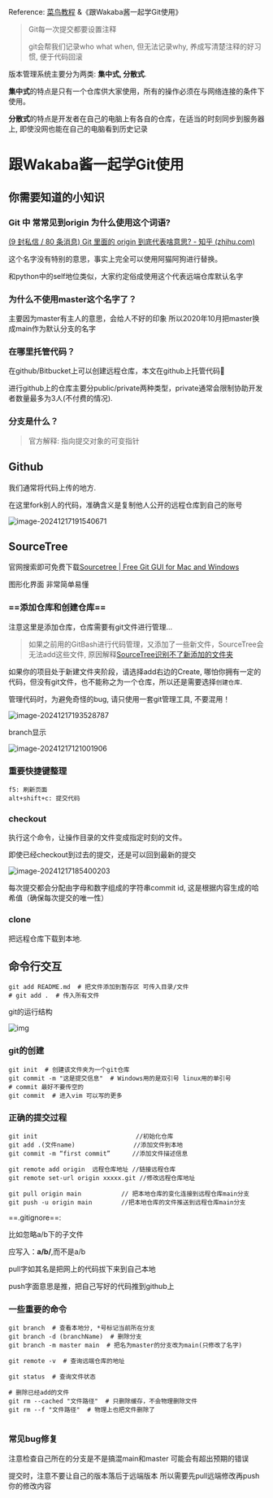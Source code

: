 Reference: [菜鸟教程](https://www.runoob.com/git/git-basic-operations.html) &《跟Wakaba酱一起学Git使用》

> Git每一次提交都要设置注释
>
> git会帮我们记录who what when, 但无法记录why, 养成写清楚注释的好习惯, 便于代码回滚



版本管理系统主要分为两类: **集中式, 分散式**.

**集中式**的特点是只有一个仓库供大家使用，所有的操作必须在与网络连接的条件下使用。

**分散式**的特点是开发者在自己的电脑上有各自的仓库，在适当的时刻同步到服务器上, 即使没网也能在自己的电脑看到历史记录





# 跟Wakaba酱一起学Git使用

## 你需要知道的小知识

### **Git 中 常常见到origin 为什么使用这个词语?**

[(9 封私信 / 80 条消息) Git 里面的 origin 到底代表啥意思? - 知乎 (zhihu.com)](https://www.zhihu.com/question/27712995)

这个名字没有特别的意思，事实上完全可以使用阿猫阿狗进行替换。

和python中的self地位类似，大家约定俗成使用这个代表远端仓库默认名字



### **为什么不使用master这个名字了？**

主要因为master有主人的意思，会给人不好的印象 所以2020年10月把master换成main作为默认分支的名字



### **在哪里托管代码？**

在github/Bitbucket上可以创建远程仓库，本文在github上托管代码:gem:

进行github上的仓库主要分public/private两种类型，private通常会限制协助开发者数量最多为3人(不付费的情况).



### 分支是什么？

> 官方解释: 指向提交对象的可变指针





## Github

我们通常将代码上传的地方.

在这里fork别人的代码，准确含义是复制他人公开的远程仓库到自己的账号

![image-20241217191540671](assets/image-20241217191540671.png)



## SourceTree

官网搜索即可免费下载[Sourcetree | Free Git GUI for Mac and Windows](https://www.sourcetreeapp.com/)

图形化界面 非常简单易懂

### ==**添加仓库和创建仓库**==

注意这里是添加仓库，仓库需要有git文件进行管理...

> 如果之前用的GitBash进行代码管理，又添加了一些新文件，SourceTree会无法add这些文件, 原因解释[SourceTree识别不了新添加的文件夹 ](https://blog.csdn.net/qq_37478078/article/details/89381809?spm=1001.2101.3001.6661.1&utm_medium=distribute.pc_relevant_t0.none-task-blog-2~default~BlogCommendFromBaidu~PaidSort-1-89381809-blog-87818783.235^v43^pc_blog_bottom_relevance_base5&depth_1-utm_source=distribute.pc_relevant_t0.none-task-blog-2~default~BlogCommendFromBaidu~PaidSort-1-89381809-blog-87818783.235^v43^pc_blog_bottom_relevance_base5&utm_relevant_index=1)

如果你的项目处于新建文件夹阶段，请选择add右边的Create, 哪怕你拥有一定的代码，但没有git文件，也不能称之为一个仓库，所以还是需要选择`创建仓库`.

管理代码时，为避免奇怪的bug, 请只使用一套git管理工具, 不要混用！

![image-20241217193528787](assets/image-20241217193528787.png)

branch显示

![image-20241217121001906](assets/image-20241217121001906.png)



### 重要快捷键整理

```
f5: 刷新页面
alt+shift+c: 提交代码
```



### checkout

执行这个命令，让操作目录的文件变成指定时刻的文件。

即使已经checkout到过去的提交，还是可以回到最新的提交

![image-20241217185400203](assets/image-20241217185400203.png)

每次提交都会分配由字母和数字组成的字符串commit id, 这是根据内容生成的哈希值（确保每次提交的唯一性）



### clone

把远程仓库下载到本地.



## 命令行交互

```
git add README.md  # 把文件添加到暂存区 可传入目录/文件 
# git add .  # 传入所有文件
```



git的运行结构

![img](https://www.runoob.com/wp-content/uploads/2015/02/git-command.jpg)



### git的创建

```
git init  # 创建该文件夹为一个git仓库
git commit -m "这是提交信息"  # Windows用的是双引号 linux用的单引号
# commit 最好不要传空的
git commit  # 进入vim 可以写的更多

```



### 正确的提交过程

```
git init                           //初始化仓库
git add .(文件name)                //添加文件到本地 
git commit -m “first commit”      //添加文件描述信息

git remote add origin  远程仓库地址 //链接远程仓库 
git remote set-url origin xxxxx.git //修改远程仓库地址

git pull origin main           // 把本地仓库的变化连接到远程仓库main分支
git push -u origin main        //把本地仓库的文件推送到远程仓库main分支
```

==.gitignore==:

比如忽略a/b下的子文件

应写入：**a/b/**,而不是a/b



pull字如其名是把网上的代码拔下来到自己本地

push字面意思是推，把自己写好的代码推到github上



### 一些重要的命令

```
git branch  # 查看本地分, *号标记当前所在分支
git branch -d (branchName)  # 删除分支
git branch -m master main  # 把名为master的分支改为main(只修改了名字)

git remote -v  # 查询远端仓库的地址

git status  # 查询文件状态

# 删除已经add的文件
git rm --cached "文件路径"  # 只删除缓存，不会物理删除文件
git rm --f "文件路径"  # 物理上也把文件删除了


```





### 常见bug修复

注意检查自己所在的分支是不是搞混main和master 可能会有超出预期的错误



提交时，注意不要让自己的版本落后于远端版本 所以需要先pull远端修改再push你的修改内容

